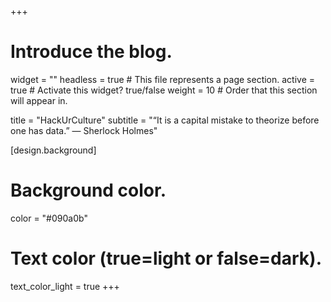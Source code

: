 +++
# Introduce the blog.
widget = ""
headless = true  # This file represents a page section.
active = true  # Activate this widget? true/false
weight = 10  # Order that this section will appear in.

title = "HackUrCulture"
subtitle = "“It is a capital mistake to theorize before one has data.” — Sherlock Holmes"

[design.background]
  # Background color.
  color = "#090a0b"

  # Text color (true=light or false=dark).
  text_color_light = true
+++
